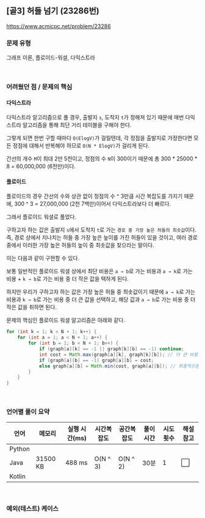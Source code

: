 ## [골3] 허들 넘기 (23286번)

https://www.acmicpc.net/problem/23286

### 문제 유형

그래프 이론, 플로이드-워셜, 다익스트라

<br>

### 어려웠던 점 / 문제의 핵심

#### 다익스트라

다익스트라 알고리즘으로 풀 경우, 출발지 `s`, 도착지 `t`가 정해져 있기 때문에 매번 다익스트라 알고리즘을 통해 최단 거리 테이블을 구해야 한다.

그렇게 되면 한번 구할 때마다 `O(ElogV)`가 걸릴텐데, 각 정점을 출발지로 가정한다면 모든 정점에 대해서 반복해야 하므로 `O(N * ElogV)`가 걸리게 된다.

간선의 개수 `M`이 최대 2만 5천이고, 정점의 수 `N`이 300이기 때문에 총 300 * 25000 * 8 = 60,000,000 (6천만)이다.

#### 플로이드

플로이드의 경우 간선의 수와 상관 없이 정점의 수 ^ 3만큼 시간 복잡도를 가지기 때문에, 300 ^ 3 = 27,000,000 (2천 7백만)이어서 다익스트라보다 더 빠르다.

그래서 플로이드 워셜로 풀었다.

구하고자 하는 값은 출발지 `s`에서 도착지 `t`로 가는 `경로 중 가장 높은 허들의 최솟값`이다. 즉, 경로 상에서 지나치는 허들 중 가장 높은 높이를 가진 허들이 있을 것이고, 여러 경로 중에서 이러한 가장 높은 허들의 높이 중 최솟값을 찾으라는 말이다.

이는 다음과 같이 구현할 수 있다.

보통 일반적인 플로이드 워셜 상에서 최단 비용은 `a → b`로 가는 비용과 `a → k`로 가는 비용 +  `k → b`로 가는 비용 중 더 작은 값을 택하게 된다.

하지만 우리가 구하고자 하는 값은 가장 높은 허들 중 최솟값이기 때문에  `a → k`로 가는 비용과  `k → b`로 가는 비용 중 더 큰 값을 선택하고, 해당 값과 `a → b`로 가는 비용 중 더 작은 값을 취하면 된다.

문제의 핵심인 플로이드 워셜 알고리즘은 아래와 같다.

```java
for (int k = 1; k < N + 1; k++) {
    for (int a = 1; a < N + 1; a++) {
        for (int b = 1; b < N + 1; b++) {
            if (graph[a][k] == -1 || graph[k][b] == -1) continue;
            int cost = Math.max(graph[a][k], graph[k][b]); // 더 큰 비용을 택함
            if (graph[a][b] == -1) graph[a][b] = cost;
            else graph[a][b] = Math.min(cost, graph[a][b]); // 최종적으론 더 작은 비용을 택함
        }
    }
}
```

<br>

### 언어별 풀이 요약

| 언어   | 메모리   | 실행 시간(ms) | 시간복잡도 | 공간복잡도 | 풀이 시간 | 시도 횟수 | 해설 참고            |
| ------ | -------- | ------------- | ---------- | ---------- | --------- | --------- | -------------------- |
| Python |          |               |            |            |           |           |                      |
| Java   | 31500 KB | 488 ms        | O(N ^ 3)   | O(N ^ 2)   | 30분      | 1         | :white_large_square: |
| Kotlin |          |               |            |            |           |           |                      |

<br>

### 예외(테스트) 케이스

```
```

